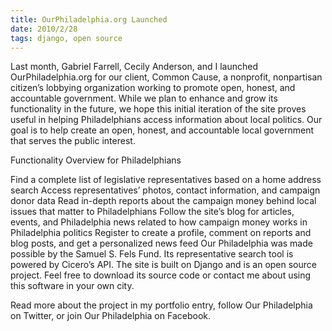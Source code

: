 ```yaml
---
title: OurPhiladelphia.org Launched
date: 2010/2/28
tags: django, open source
---
```


Last month, Gabriel Farrell, Cecily Anderson, and I launched OurPhiladelphia.org for our client, Common Cause, a nonprofit, nonpartisan citizen’s lobbying organization working to promote open, honest, and accountable government. While we plan to enhance and grow its functionality in the future, we hope this initial iteration of the site proves useful in helping Philadelphians access information about local politics. Our goal is to help create an open, honest, and accountable local government that serves the public interest.

Functionality Overview for Philadelphians

Find a complete list of legislative representatives based on a home address search
Access representatives’ photos, contact information, and campaign donor data
Read in-depth reports about the campaign money behind local issues that matter to Philadelphians
Follow the site’s blog for articles, events, and Philadelphia news related to how campaign money works in Philadelphia politics
Register to create a profile, comment on reports and blog posts, and get a personalized news feed
Our Philadelphia was made possible by the Samuel S. Fels Fund. Its representative search tool is powered by Cicero’s API. The site is built on Django and is an open source project. Feel free to download its source code or contact me about using this software in your own city.

Read more about the project in my portfolio entry, follow Our Philadelphia on Twitter, or join Our Philadelphia on Facebook.
